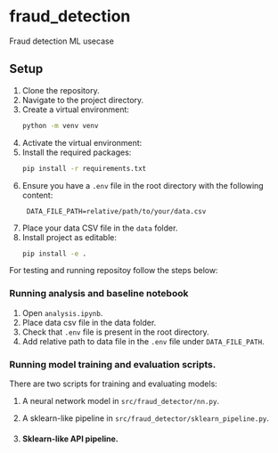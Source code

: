 # fraud_detection
Fraud detection ML usecase

## Setup
1. Clone the repository.
2. Navigate to the project directory.
3. Create a virtual environment:
   ```bash
   python -m venv venv
   ```
4. Activate the virtual environment:
5. Install the required packages:
   ```bash
   pip install -r requirements.txt
   ```
6. Ensure you have a `.env` file in the root directory with the following content:
   ```
    DATA_FILE_PATH=relative/path/to/your/data.csv
    ```
7. Place your data CSV file in the `data` folder.
8. Install project as editable:
   ```bash
   pip install -e .
   ```


For testing and running repositoy follow the steps below:

### Running analysis and baseline notebook

1. Open `analysis.ipynb`. 
2. Place data csv file in the data folder. 
3. Check that `.env` file is present in the root directory.
4. Add relative path to data file in the `.env` file under `DATA_FILE_PATH`.



### Running model training and evaluation scripts.
There are two scripts for training and evaluating models:
1. A neural network model in `src/fraud_detector/nn.py`.
2. A sklearn-like pipeline in `src/fraud_detector/sklearn_pipeline.py`.


1. #### Sklearn-like API pipeline.
